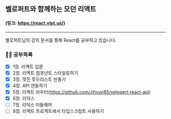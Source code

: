 ## 벨로퍼트와 함께하는 모던 리액트

#### (링크: https://react.vlpt.us/)

---

벨로퍼트님의 강의 문서를 통해 React를 공부하고 있습니다.

### 👩‍🎓 공부목록

- [x] 1장. 리액트 입문
- [x] 2장. 리액트 컴포넌트 스타일링하기
- [x] 3장. 멋진 투두리스트 만들기
- [x] 4장. API 연동하기
- [x] 5장. 리액트 라우터(https://github.com/Jihyun85/velopert-react-api)
- [x] 6장. 리덕스
- [ ] 7장. 리덕스 미들웨어
- [ ] 8장. 리액트 프로젝트에서 타입스크립트 사용하기
